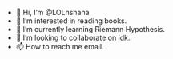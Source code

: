 - 👋 Hi, I’m @LOLhshaha
- 👀 I’m interested in reading books.
- 🌱 I’m currently learning Riemann Hypothesis.
- 💞️ I’m looking to collaborate on idk.
- 📫 How to reach me email.

<!---
LOLhshaha/LOLhshaha is a ✨ special ✨ repository because its `README.md` (this file) appears on your GitHub profile.
You can click the Preview link to take a look at your changes.
--->
